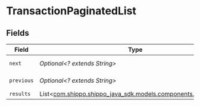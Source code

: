 # TransactionPaginatedList


## Fields

| Field                                                                                                    | Type                                                                                                     | Required                                                                                                 | Description                                                                                              | Example                                                                                                  |
| -------------------------------------------------------------------------------------------------------- | -------------------------------------------------------------------------------------------------------- | -------------------------------------------------------------------------------------------------------- | -------------------------------------------------------------------------------------------------------- | -------------------------------------------------------------------------------------------------------- |
| `next`                                                                                                   | *Optional<? extends String>*                                                                             | :heavy_minus_sign:                                                                                       | N/A                                                                                                      | baseurl?page=3&results=10                                                                                |
| `previous`                                                                                               | *Optional<? extends String>*                                                                             | :heavy_minus_sign:                                                                                       | N/A                                                                                                      | baseurl?page=1&results=10                                                                                |
| `results`                                                                                                | List<[com.shippo.shippo_java_sdk.models.components.Transaction](../../models/components/Transaction.md)> | :heavy_minus_sign:                                                                                       | N/A                                                                                                      |                                                                                                          |